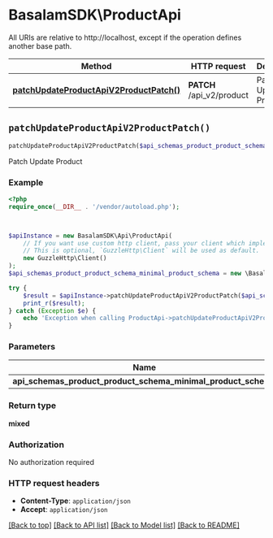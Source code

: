 # BasalamSDK\ProductApi

All URIs are relative to http://localhost, except if the operation defines another base path.

| Method | HTTP request | Description |
| ------------- | ------------- | ------------- |
| [**patchUpdateProductApiV2ProductPatch()**](ProductApi.md#patchUpdateProductApiV2ProductPatch) | **PATCH** /api_v2/product | Patch Update Product |


## `patchUpdateProductApiV2ProductPatch()`

```php
patchUpdateProductApiV2ProductPatch($api_schemas_product_product_schema_minimal_product_schema): mixed
```

Patch Update Product

### Example

```php
<?php
require_once(__DIR__ . '/vendor/autoload.php');



$apiInstance = new BasalamSDK\Api\ProductApi(
    // If you want use custom http client, pass your client which implements `GuzzleHttp\ClientInterface`.
    // This is optional, `GuzzleHttp\Client` will be used as default.
    new GuzzleHttp\Client()
);
$api_schemas_product_product_schema_minimal_product_schema = new \BasalamSDK\Model\ApiSchemasProductProductSchemaMinimalProductSchema(); // \BasalamSDK\Model\ApiSchemasProductProductSchemaMinimalProductSchema

try {
    $result = $apiInstance->patchUpdateProductApiV2ProductPatch($api_schemas_product_product_schema_minimal_product_schema);
    print_r($result);
} catch (Exception $e) {
    echo 'Exception when calling ProductApi->patchUpdateProductApiV2ProductPatch: ', $e->getMessage(), PHP_EOL;
}
```

### Parameters

| Name | Type | Description  | Notes |
| ------------- | ------------- | ------------- | ------------- |
| **api_schemas_product_product_schema_minimal_product_schema** | [**\BasalamSDK\Model\ApiSchemasProductProductSchemaMinimalProductSchema**](../Model/ApiSchemasProductProductSchemaMinimalProductSchema.md)|  | |

### Return type

**mixed**

### Authorization

No authorization required

### HTTP request headers

- **Content-Type**: `application/json`
- **Accept**: `application/json`

[[Back to top]](#) [[Back to API list]](../../README.md#endpoints)
[[Back to Model list]](../../README.md#models)
[[Back to README]](../../README.md)
